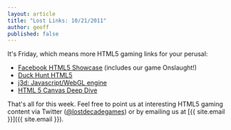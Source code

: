 ```yaml
---
layout: article
title: "Lost Links: 10/21/2011"
author: geoff
published: false
---
```

It's Friday, which means more HTML5 gaming links for your perusal:

* [Facebook HTML5 Showcase][1] (includes our game Onslaught!)
* [Duck Hunt HTML5][2]
* [j3d: Javascript/WebGL engine][3]
* [HTML 5 Canvas Deep Dive][4]

That's all for this week. Feel free to point us at interesting HTML5 gaming content via Twitter ([@lostdecadegames](https://twitter.com/#!/lostdecadegames)) or by emailing us at [{{ site.email }}]({{ site.email }}).

[1]: https://developers.facebook.com/html5/showcase/
[2]: http://mattsurabian.com/duckhunt/
[3]: http://www.everyday3d.com/j3d/
[4]: http://projects.joshy.org/presentations/HTML/CanvasDeepDive/presentation.html
